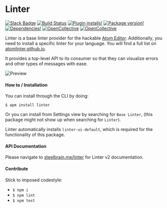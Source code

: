 # Linter

[![Slack Badge](https://img.shields.io/badge/chat-atom.io%20slack-blue.svg?style=flat-square)](http://atom-slack.herokuapp.com/)
[![Build Status](https://img.shields.io/circleci/project/steelbrain/linter.svg?style=flat-square)](https://circleci.com/gh/steelbrain/linter)
[![Plugin installs!](https://img.shields.io/apm/dm/linter.svg?style=flat-square)](https://atom.io/packages/linter)
[![Package version!](https://img.shields.io/apm/v/linter.svg?style=flat-square)](https://atom.io/packages/linter)
[![Dependencies!](https://img.shields.io/david/steelbrain/Linter.svg?style=flat-square)](https://david-dm.org/steelbrain/linter)
[![OpenCollective](https://opencollective.com/linter/backers/badge.svg)](#backers)
[![OpenCollective](https://opencollective.com/linter/sponsors/badge.svg)](#sponsors)

Linter is a base linter provider for the hackable [Atom Editor](http://atom.io). Additionally, you need to install a specific linter for your language. You will find a full list on [atomlinter.github.io](http://atomlinter.github.io/).

It provides a top-level API to its consumer so that they can visualize errors and other types of messages with ease.

![Preview](https://cloud.githubusercontent.com/assets/4278113/23879933/1ab17e2a-0872-11e7-803d-3fe0ccfc6790.gif)

#### How to / Installation

You can install through the CLI by doing:

```
$ apm install linter
```

Or you can install from Settings view by searching for `Base Linter`, (this package might not show up when searching for `Linter`).

Linter automatically installs `linter-ui-default`, which is required for the functionality of this package.

#### API Documentation

Please navigate to [steelbrain.me/linter](http://steelbrain.me/linter/) for Linter v2 documentation.

#### Contribute

Stick to imposed codestyle:

- `$ npm i`
- `$ npm lint`
- `$ npm test`
